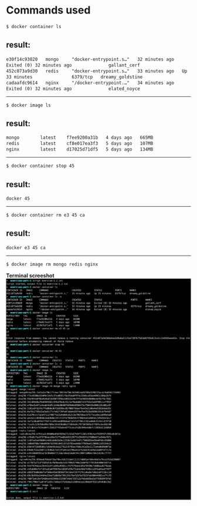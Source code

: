 # Commands used

```bash
$ docker container ls
```
## result:
```
e30f14c93020   mongo     "docker-entrypoint.s…"   32 minutes ago   Exited (0) 32 minutes ago              gallant_cerf
452c073a9d30   redis     "docker-entrypoint.s…"   33 minutes ago   Up 33 minutes               6379/tcp   dreamy_goldstine
cadaafdc9614   nginx     "/docker-entrypoint.…"   34 minutes ago   Exited (0) 32 minutes ago              elated_noyce
```
___
```bash
$ docker image ls
```
## result:
```
mongo        latest    f7ee9200a31b   4 days ago   665MB
redis        latest    cf8e017ea3f3   5 days ago   107MB
nginx        latest    d17025d71df5   5 days ago   134MB
```
___
```bash
$ docker container stop 45
```
## result:
```
docker 45
```
___
```bash
$ docker container rm e3 45 ca
```

## result:
```
docker e3 45 ca
```
___
```bash
$ docker image rm mongo redis nginx
```

__Terminal screeshot__
![Terminal Screenshot](./Screenshot%20terminal%20exercise%201.2.png)